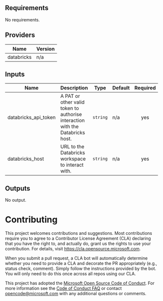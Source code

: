 ## Requirements

No requirements.

## Providers

| Name | Version |
|------|---------|
| databricks | n/a |

## Inputs

| Name | Description | Type | Default | Required |
|------|-------------|------|---------|:--------:|
| databricks\_api\_token | A PAT or other valid token to authorise interaction with the Databricks host. | `string` | n/a | yes |
| databricks\_host | URL to the Databricks workspace to interact with. | `string` | n/a | yes |

## Outputs

No output.

# Contributing

This project welcomes contributions and suggestions.  Most contributions require you to agree to a
Contributor License Agreement (CLA) declaring that you have the right to, and actually do, grant us
the rights to use your contribution. For details, visit https://cla.opensource.microsoft.com.

When you submit a pull request, a CLA bot will automatically determine whether you need to provide
a CLA and decorate the PR appropriately (e.g., status check, comment). Simply follow the instructions
provided by the bot. You will only need to do this once across all repos using our CLA.

This project has adopted the [Microsoft Open Source Code of Conduct](https://opensource.microsoft.com/codeofconduct/).
For more information see the [Code of Conduct FAQ](https://opensource.microsoft.com/codeofconduct/faq/) or
contact [opencode@microsoft.com](mailto:opencode@microsoft.com) with any additional questions or comments.